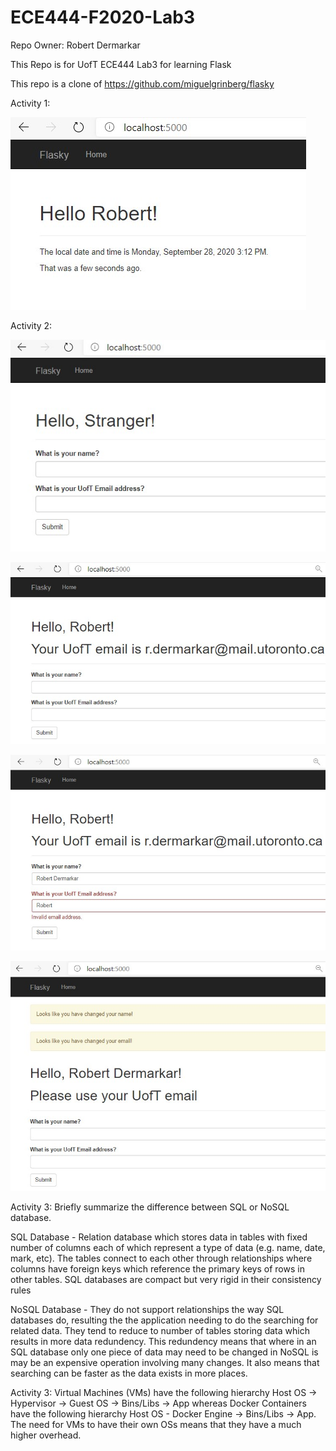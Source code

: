 # ECE444-F2020-Lab3

Repo Owner: Robert Dermarkar

This Repo is for UofT ECE444 Lab3 for learning Flask

This repo is a clone of https://github.com/miguelgrinberg/flasky

Activity 1:

![Screenshot 1](/images/ECE344_Lab3_Part1_Screenshot.jpg)

Activity 2:

![Screenshot 2](/images/ECE344_Lab3_Part2_Screenshot1.jpg)

![Screenshot 3](/images/ECE344_Lab3_Part2_Screenshot2.jpg)

![Screenshot 4](/images/ECE344_Lab3_Part2_Screenshot3.jpg)

![Screenshot 5](/images/ECE344_Lab3_Part2_Screenshot4.jpg)

Activity 3: Briefly summarize the difference between SQL or NoSQL database.

SQL Database - Relation database which stores data in tables with fixed number of columns each of which represent a type of data (e.g. name, date, mark, etc). The tables connect to each other through relationships where columns have foreign keys which reference the primary keys of rows in other tables. SQL databases are compact but very rigid in their consistency rules

NoSQL Database - They do not support relationships the way SQL databases do, resulting the the application needing to do the searching for related data. They tend to reduce to number of tables storing data which results in more data redundency. This redundency means that where in an SQL database only one piece of data may need to be changed in NoSQL is may be an expensive operation involving many changes. It also means that searching can be faster as the data exists in more places.

Activity 3:
Virtual Machines (VMs) have the following hierarchy Host OS -> Hypervisor -> Guest OS -> Bins/Libs -> App whereas Docker Containers have the following hierarchy Host OS - Docker Engine -> Bins/Libs -> App.
The need for VMs to have their own OSs means that they have a much higher overhead.
